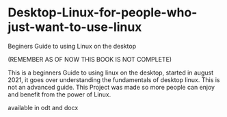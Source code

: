 # Desktop-Linux-for-people-who-just-want-to-use-linux
Beginers Guide to using Linux on the desktop

(REMEMBER AS OF NOW THIS BOOK IS NOT COMPLETE)

This is a beginners Guide to using linux on the desktop, started in august 2021, it goes over understanding the fundamentals of desktop linux. This is not an advanced guide. This Project was made so more people can enjoy and benefit from the power of Linux.

available in odt and docx

